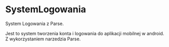 # SystemLogowania
System Logowania z Parse.

Jest to system tworzenia konta i logowania do aplikacji mobilnej w android.
Z wykorzystaniem narzedzia Parse.
